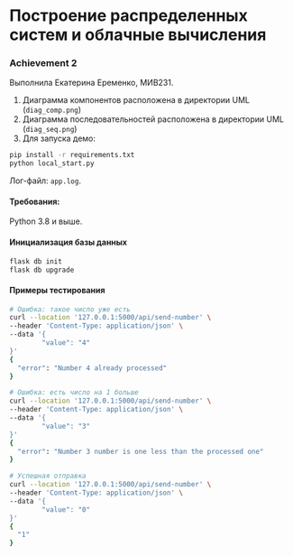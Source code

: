 # Построение распределенных систем и облачные вычисления

### Achievement 2

Выполнила Екатерина Еременко, МИВ231.

1. Диаграмма компонентов расположена в директории UML (`diag_comp.png`)
1. Диаграмма последовательностей расположена в директории UML (`diag_seq.png`)
2. Для запуска демо:
```bash
pip install -r requirements.txt
python local_start.py
```
Лог-файл: `app.log`.

#### Требования:
Python 3.8 и выше.

#### Инициализация базы данных
```bash
flask db init
flask db upgrade
```

#### Примеры тестирования

```bash
# Ошибка: такое число уже есть
curl --location '127.0.0.1:5000/api/send-number' \                                                                                                                           ✔ 
--header 'Content-Type: application/json' \
--data '{
        "value": "4"
}'
{
  "error": "Number 4 already processed"
}

# Ошибка: есть число на 1 больше
curl --location '127.0.0.1:5000/api/send-number' \                                                                                                                           ✔ 
--header 'Content-Type: application/json' \
--data '{
        "value": "3"
}'
{
  "error": "Number 3 number is one less than the processed one"
}

# Успешная отправка
curl --location '127.0.0.1:5000/api/send-number' \                                                                                                                           ✔ 
--header 'Content-Type: application/json' \
--data '{
        "value": "0"
}'
{
  "1"
}
```

